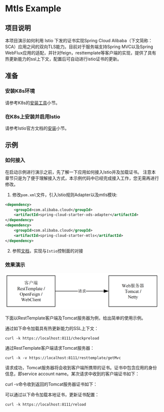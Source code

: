 # Mtls Example

## 项目说明

本项目演示如何利用 Istio 下发的证书实现Spring Cloud Alibaba（下文简称：SCA）应用之间的双向TLS能力。目前对于服务端支持Spring MVC以及Spring WebFlux应用的适配，并针对feign，resttemplate等客户端的实现，提供了具有热更新能力的ssl上下文，配置后可自动进行istio证书的更新。

## 准备

### 安装K8s环境

请参考K8s的[安装工具](https://kubernetes.io/zh-cn/docs/tasks/tools/)小节。

### 在K8s上安装并启用Istio

请参考Istio官方文档的[安装](https://istio.io/latest/zh/docs/setup/install/)小节。

## 示例

### 如何接入

在启动示例进行演示之前，先了解一下应用如何接入Istio并及加载证书。 注意本章节只是为了便于理解接入方式，本示例代码中已经完成接入工作，您无需再进行修改。

1. 修改`pom.xml`文件，引入Istio规则Adapter以及mtls模块:

```xml
<dependency>
    <groupId>com.alibaba.cloud</groupId>
    <artifactId>spring-cloud-starter-xds-adapter</artifactId>
</dependency>
<dependency>
    <groupId>com.alibaba.cloud</groupId>
    <artifactId>spring-cloud-starter-mtls</artifactId>
</dependency>
```

2. 参照[文档](https://github.com/alibaba/spring-cloud-alibaba/blob/2.2.x/spring-cloud-alibaba-docs/src/main/asciidoc-zh/governance.adoc)，实现与`Istio`控制面的对接

### 效果演示

![example](./pic/example.png)

下面以RestTemplate客户端及Tomcat服务器为例，给出简单的使用示例。

通过如下命令加载具有热更新能力的SSL上下文：

```shell
curl -k https://localhost:8111/checkpreload
```

通过RestTemplate客户端请求Tomcat服务器：

```shell
curl -k -v https://localhost:8111/resttemplate/getMvc
```

请求成功，Tomcat服务器将会收到客户端所携带的证书。证书中包含应用的身份信息，即service account name。某次请求中收到的客户端证书如下：



curl -v命令收到返回的Tomcat服务器证书如下：



可以通过以下命令加载本地证书，更新证书配置：

```shell
curl -k https://localhost:8111/reload
```

